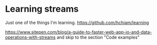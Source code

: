 # Learning streams

Just one of the things I'm learning. <https://github.com/hchiam/learning>

<https://www.sitepen.com/blog/a-guide-to-faster-web-app-io-and-data-operations-with-streams> and skip to the section "Code examples"
